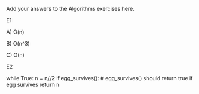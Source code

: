 Add your answers to the Algorithms exercises here.

E1

A) O(n)

B) O(n^3)

C) O(n)

E2

while True:
n = n//2
if egg_survives(): # egg_survives() should return true if egg survives
return n
